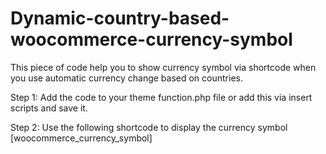 # Dynamic-country-based-woocommerce-currency-symbol
This piece of code help you to show currency symbol via shortcode when you use automatic currency change based on countries. 

Step 1: 
Add the code to your theme function.php file or add this via insert scripts and save it. 

Step 2: 
Use the following shortcode to display the currency symbol
[woocommerce_currency_symbol]
